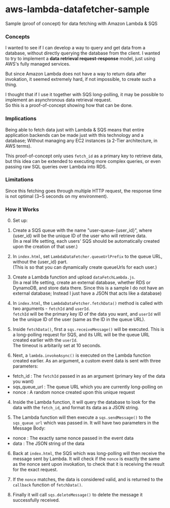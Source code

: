 # aws-lambda-datafetcher-sample
Sample (proof of concept) for data fetching with Amazon Lambda &amp; SQS


### Concepts
I wanted to see if I can develop a way to query and get data from a database, without directly querying the database from the client. I wanted to try to implement a **data retrieval request-response** model, just using AWS's fully managed services.

But since Amazon Lambda does not have a way to return data after invokation, it seemed extremely hard, if not impossible, to create such a thing.  

I thought that if I use it together with SQS long-polling, it may be possible to implement an asynchronous data retrieval request.  
So this is a proof-of-concept showing how that can be done. 

### Implications
Being able to fetch data just with Lambda & SQS means that entire application backends can be made just with this technology and a database; Without managing any EC2 instances (a 2-Tier architecture, in AWS terms).  

This proof-of-concept only uses `fetch_id` as a primary key to retrieve data, but this idea can be extended to executing more complex queries, or even passing raw SQL queries over Lambda into RDS.  


### Limitations
Since this fetching goes through multiple HTTP request, the response time is not optimal (3~5 seconds on my environment). 


### How it Works
0. Set up:
  1. Create a SQS queue with the name "user-queue-{user_id}", where {user_id} will be the unique ID of the user who will retrieve data.  
    (In a real life setting, each users' SQS should be automatically created upon the creation of that user.)
  2. In `index.html`, set `LambdaDataFetcher.queueUrlPrefix` to the queue URL, without the {user_id} part.  
    (This is so that you can dynamically create queueUrls for each user.)
  3. Create a Lambda function and upload `dataFetchLambda.js`.  
    (In a real life setting, create an external database, whether RDS or DynamoDB, and store data there. Since this is a sample I do not have an external database; Instead I just have a JSON that acts like a database)

1. In `index.html`, the `LambdaDataFetcher.fetchData()` method is called with two arguments - `fetchId` and `userId`.  
  `fetchId` will be the primary key ID of the data you want, and `userId` will be the unique ID of the user (same as the ID in the queue URL).

2. Inside `fetchData()`, first a `sqs.receiveMessage()` will be executed. This is a long-polling request for SQS, and its URL will be the queue URL created earlier with the `userId`.   
  The timeout is arbitarily set at 10 seconds.

3. Next, a `lambda.invokeAsync()` is executed on the Lambda function created earlier. As an argument, a custom event data is sent with three parameters:
  * fetch_id : The `fetchId` passed in as an argument (primary key of the data you want)
  * sqs_queue_url : The queue URL which you are currently long-polling on
  * nonce : A random nonce created upon this unique request

4. Inside the Lambda function, it will query the database to look for the data with the `fetch_id`, and format its data as a JSON string.

5. The Lambda function will then execute a `sqs.sendMessage()` to the `sqs_queue_url` which was passed in. It will have two parameters in the Message Body:
  * nonce : The exactly same nonce passed in the event data
  * data : The JSON string of the data

6. Back at `index.html`, the SQS which was long-polling will then receive the message sent by Lambda. It will check if the `nonce` is exactly the same as the nonce sent upon invokation, to check that it is receiving the result for the exact request. 

7. If the `nonce` matches, the data is considered valid, and is returned to the `callback` function of `fetchData()`. 

8. Finally it will call `sqs.deleteMessage()` to delete the message it successfully received. 



